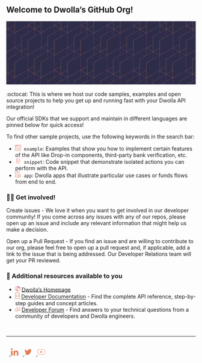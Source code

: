 ## Welcome to Dwolla’s GitHub Org!

![image info](https://github.com/Dwolla/.github/raw/main/profile/images/dwolla-banner.png)

:octocat: This is where we host our code samples, examples and open source
projects to help you get up and running fast with your Dwolla API integration!

Our official SDKs that we support and maintain in different languages are pinned
below for quick access!

To find other sample projects, use the following keywords in the search bar:

- <img src="https://github.com/Dwolla/.github/raw/main/profile/images/dwolla-demo-app.svg" alt="Examples" width="15"/>  `example`:
  Examples that show you how to implement certain features of the API like Drop-in components, third-party bank verification, etc.
- <img src="https://github.com/Dwolla/.github/raw/main/profile/images/csv-export-sample.svg" alt="snippet" width="15"/>  `snippet`:
  Code snippet that demonstrate isolated actions you can perform with the API.
- <img src="https://github.com/Dwolla/.github/raw/main/profile/images/guides-icon.svg" alt="app" width="15"/>  `app`:
  Dwolla apps that illustrate particular use cases or funds flows from end to end.

### 👩‍💻 Get involved!

Create issues - We love it when you want to get involved in our developer
community! If you come across any issues with any of our repos, please open up
an issue and include any relevant information that might help us make a
decision.

Open up a Pull Request - If you find an issue and are willing to contribute to
our org, please feel free to open up a pull request and, if applicable, add a
link to the issue that is being addressed. Our Developer Relations team will get
your PR reviewed.

### 📖 Additional resources available to you

- <img src="https://github.com/Dwolla/.github/raw/main/profile/images/dwolla-icon-full-color.png" alt="Dwolla" width="13"/> [Dwolla’s Homepage](https://www.dwolla.com/)
- <img src="https://github.com/Dwolla/.github/raw/main/profile/images/api-reference-icon.svg" alt="API Reference" width="12"/> [Developer Documentation](https://developers.dwolla.com/) - Find the complete API reference, step-by-step guides and concept articles.
- <img src="https://github.com/Dwolla/.github/raw/main/profile/images/developer-community-icon.svg" alt="Developer Community" width="13"/> [Developer Forum](https://discuss.dwolla.com/) - Find answers to your technical questions from a community of developers and Dwolla engineers.

<br/>

---

<br />
  <a href="https://www.linkedin.com/company/dwolla/">
<img src="https://github.com/Dwolla/.github/raw/main/profile/images/icon-linkedin-light-orange.svg" alt="LinkedIn" width="20"/></a>
  <a href="https://www.twitter.com/dwolla/">
<img src="https://github.com/Dwolla/.github/raw/main/profile/images/icon-twitter-light-orange.svg" alt="Twitter" width="20"/></a>
  <a href="https://www.instagram.com/dwolla/">
<img src="https://github.com/Dwolla/.github/raw/main/profile/images/icon-youtube-light-orange.svg" alt="YouTube" width="20"/></a>
